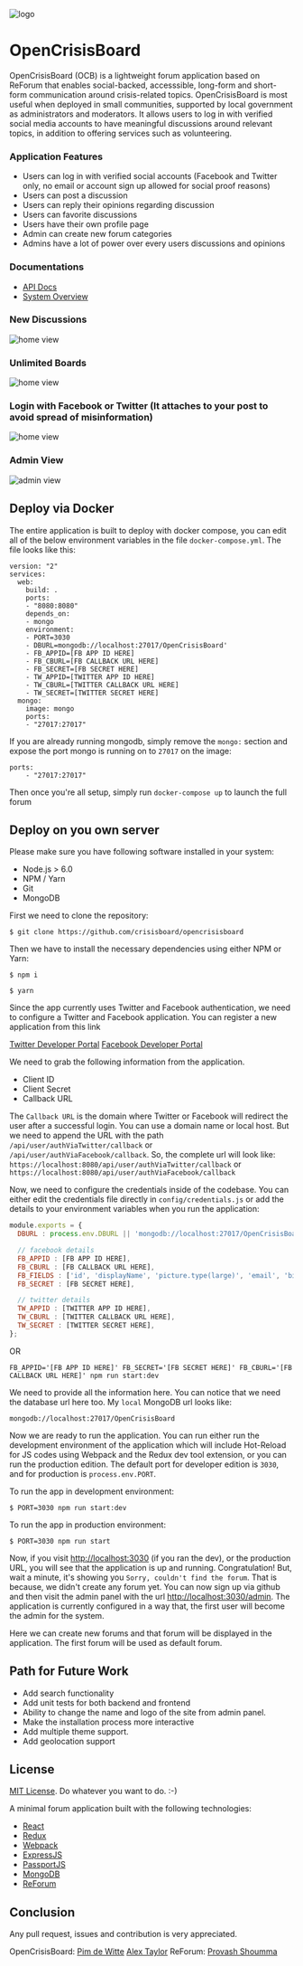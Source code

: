 ![logo](https://i.imgur.com/ghFvXMI.png)


# OpenCrisisBoard
OpenCrisisBoard (OCB) is a lightweight forum application based on ReForum that enables social-backed, accesssible, long-form and short-form communication around crisis-related topics. OpenCrisisBoard is most useful when deployed in small communities, supported by local government as administrators and moderators. It allows users to log in with verified social media accounts to have meaningful discussions around relevant topics, in addition to offering services such as volunteering.

### Application Features
* Users can log in with verified social accounts (Facebook and Twitter only, no email or account sign up allowed for social proof reasons)
* Users can post a discussion
* Users can reply their opinions regarding discussion
* Users can favorite discussions
* Users have their own profile page
* Admin can create new forum categories
* Admins have a lot of power over every users discussions and opinions

### Documentations
* [API Docs](https://github.com/shoumma/ReForum/blob/master/docs/api.md)
* [System Overview](https://github.com/shoumma/ReForum/blob/master/docs/system_overview.md)

### New Discussions
![home view](https://i.imgur.com/bZjOeMx.png)
### Unlimited Boards
![home view](https://i.imgur.com/33oLs2r.png)
### Login with Facebook or Twitter (It attaches to your post to avoid spread of misinformation)
![home view](https://i.imgur.com/mh3q0Tg.png)
### Admin View
![admin view](./docs/design_assets/admin_view.jpg)

## Deploy via Docker

The entire application is built to deploy with docker compose, you can edit all of the below environment variables in the file `docker-compose.yml`. The file looks like this:

```
version: "2"
services:
  web:
    build: .
    ports:
    - "8080:8080"
    depends_on:
    - mongo
    environment:
    - PORT=3030
    - DBURL=mongodb://localhost:27017/OpenCrisisBoard'
    - FB_APPID=[FB APP ID HERE]
    - FB_CBURL=[FB CALLBACK URL HERE]
    - FB_SECRET=[FB SECRET HERE]
    - TW_APPID=[TWITTER APP ID HERE]
    - TW_CBURL=[TWITTER CALLBACK URL HERE]
    - TW_SECRET=[TWITTER SECRET HERE]
  mongo:
    image: mongo
    ports:
    - "27017:27017"
```

If you are already running mongodb, simply remove the `mongo:` section and expose the port mongo is running on to `27017` on the image:

```
ports:
    - "27017:27017"
```

Then once you're all setup, simply run `docker-compose up` to launch the full forum

## Deploy on you own server

Please make sure you have following software installed in your system:
* Node.js > 6.0
* NPM / Yarn
* Git
* MongoDB

First we need to clone the repository:
```
$ git clone https://github.com/crisisboard/opencrisisboard
```

Then we have to install the necessary dependencies using either NPM or Yarn:
```
$ npm i
```
```
$ yarn
```

Since the app currently uses Twitter and Facebook authentication, we need to configure a Twitter and Facebook application. You can register a new application from this link 

[Twitter Developer Portal](https://developer.twitter.com/)
[Facebook Developer Portal](https://developers.facebook.com/)

We need to grab the following information from the application.
* Client ID
* Client Secret
* Callback URL

The `Callback URL` is the domain where Twitter or Facebook will redirect the user after a successful login. You can use a domain name or local host. But we need to append the URL with the path `/api/user/authViaTwitter/callback` or `/api/user/authViaFacebook/callback`. So, the complete url will look like:
`https://localhost:8080/api/user/authViaTwitter/callback` or `https://localhost:8080/api/user/authViaFacebook/callback`

Now, we need to configure the credentials inside of the codebase. You can either edit the credentials file directly in `config/credentials.js` or add the details to your environment variables when you run the application:

```js
module.exports = {
  DBURL : process.env.DBURL || 'mongodb://localhost:27017/OpenCrisisBoard',

  // facebook details
  FB_APPID : [FB APP ID HERE],
  FB_CBURL : [FB CALLBACK URL HERE],
  FB_FIELDS : ['id', 'displayName', 'picture.type(large)', 'email', 'birthday', 'friends', 'first_name', 'last_name', 'middle_name', 'gender', 'link'],
  FB_SECRET : [FB SECRET HERE],

  // twitter details
  TW_APPID : [TWITTER APP ID HERE],
  TW_CBURL : [TWITTER CALLBACK URL HERE],
  TW_SECRET : [TWITTER SECRET HERE],
};
```

OR

```
FB_APPID='[FB APP ID HERE]' FB_SECRET='[FB SECRET HERE]' FB_CBURL='[FB CALLBACK URL HERE]' npm run start:dev
```

We need to provide all the information here. You can notice that we need the database url here too. My `local` MongoDB url looks like:

```
mongodb://localhost:27017/OpenCrisisBoard
```

Now we are ready to run the application. You can run either run the development environment of the application which will include Hot-Reload for JS codes using Webpack and the Redux dev tool extension, or you can run the production edition. The default port for developer edition is `3030`, and for production is `process.env.PORT`.

To run the app in development environment:
```
$ PORT=3030 npm run start:dev
```

To run the app in production environment:
```
$ PORT=3030 npm run start
```

Now, if you visit [http://localhost:3030](http://localhost:3030) (if you ran the dev), or the production URL, you will see that the application is up and running. Congratulation! But, wait a minute, it's showing you `Sorry, couldn't find the forum`. That is because, we didn't create any forum yet. You can now sign up via github and then visit the admin panel with the url [http://localhost:3030/admin](http://localhost:3030/admin). The application is currently configured in a way that, the first user will become the admin for the system.

Here we can create new forums and that forum will be displayed in the application. The first forum will be used as default forum.

## Path for Future Work
* Add search functionality
* Add unit tests for both backend and frontend
* Ability to change the name and logo of the site from admin panel.
* Make the installation process more interactive
* Add multiple theme support.
* Add geolocation support 

## License
[MIT License](https://github.com/shoumma/Mister-Poster/blob/master/LICENSE). Do whatever you want to do. :-)

A minimal forum application built with the following technologies:
* [React](https://facebook.github.io/react/)
* [Redux](http://redux.js.org/)
* [Webpack](https://webpack.js.org/)
* [ExpressJS](https://expressjs.com/)
* [PassportJS](http://passportjs.org/)
* [MongoDB](https://www.mongodb.com/)
* [ReForum](https://github.com/proshoumma/ReForum)

## Conclusion
Any pull request, issues and contribution is very appreciated. 


OpenCrisisBoard: [Pim de Witte](https://twitter.com/pimdewitte)
[Alex Taylor](https://twitter.com/edencoder)
ReForum: [Provash Shoumma](https://twitter.com/proshoumma)
